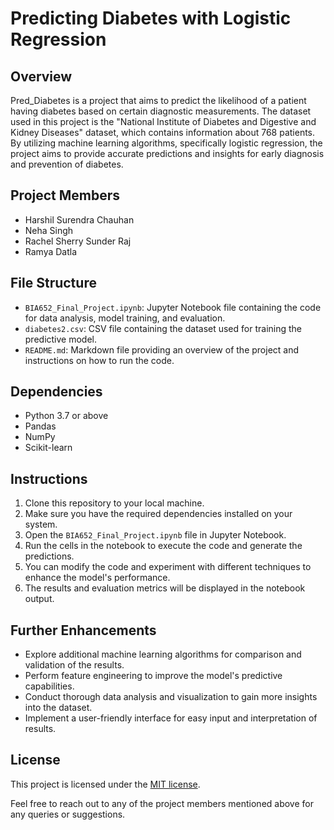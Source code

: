 # Predicting Diabetes with Logistic Regression

## Overview

Pred_Diabetes is a project that aims to predict the likelihood of a patient having diabetes based on certain diagnostic measurements. The dataset used in this project is the "National Institute of Diabetes and Digestive and Kidney Diseases" dataset, which contains information about 768 patients. By utilizing machine learning algorithms, specifically logistic regression, the project aims to provide accurate predictions and insights for early diagnosis and prevention of diabetes.

## Project Members

*   Harshil Surendra Chauhan
*   Neha Singh
*   Rachel Sherry Sunder Raj
*   Ramya Datla

## File Structure

*   `BIA652_Final_Project.ipynb`: Jupyter Notebook file containing the code for data analysis, model training, and evaluation.
*   `diabetes2.csv`: CSV file containing the dataset used for training the predictive model.
*   `README.md`: Markdown file providing an overview of the project and instructions on how to run the code.

## Dependencies

*   Python 3.7 or above
*   Pandas
*   NumPy
*   Scikit-learn

## Instructions

1.  Clone this repository to your local machine.
2.  Make sure you have the required dependencies installed on your system.
3.  Open the `BIA652_Final_Project.ipynb` file in Jupyter Notebook.
4.  Run the cells in the notebook to execute the code and generate the predictions.
5.  You can modify the code and experiment with different techniques to enhance the model's performance.
6.  The results and evaluation metrics will be displayed in the notebook output.

## Further Enhancements

*   Explore additional machine learning algorithms for comparison and validation of the results.
*   Perform feature engineering to improve the model's predictive capabilities.
*   Conduct thorough data analysis and visualization to gain more insights into the dataset.
*   Implement a user-friendly interface for easy input and interpretation of results.

## License

This project is licensed under the [MIT license](https://opensource.org/licenses/MIT).

Feel free to reach out to any of the project members mentioned above for any queries or suggestions.
